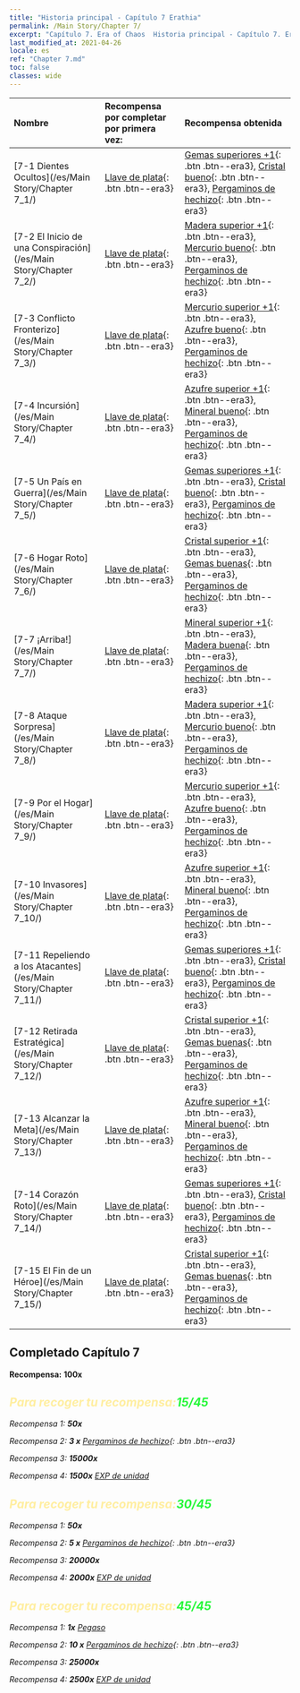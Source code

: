 ```yaml
---
title: "Historia principal - Capítulo 7 Erathia"
permalink: /Main Story/Chapter 7/
excerpt: "Capítulo 7. Era of Chaos  Historia principal - Capítulo 7. Erathia"
last_modified_at: 2021-04-26
locale: es
ref: "Chapter 7.md"
toc: false
classes: wide
---
```


  | Nombre |  Recompensa por completar por primera vez: | Recompensa obtenida |
  |:------------|:------------|:------------| 
  | [7-1 Dientes Ocultos](/es/Main Story/Chapter 7_1/) | [Llave de plata](/ItemsES/con_693/){: .btn .btn--era3} | [Gemas superiores +1](/ItemsES/mat_23/){: .btn .btn--era3}, [Cristal bueno](/ItemsES/mat_17/){: .btn .btn--era3}, [Pergaminos de hechizo](/ItemsES/con_694/){: .btn .btn--era3} |
  | [7-2 El Inicio de una Conspiración](/es/Main Story/Chapter 7_2/) | [Llave de plata](/ItemsES/con_693/){: .btn .btn--era3} | [Madera superior +1](/ItemsES/mat_20/){: .btn .btn--era3}, [Mercurio bueno](/ItemsES/mat_14/){: .btn .btn--era3}, [Pergaminos de hechizo](/ItemsES/con_694/){: .btn .btn--era3} |
  | [7-3 Conflicto Fronterizo](/es/Main Story/Chapter 7_3/) | [Llave de plata](/ItemsES/con_693/){: .btn .btn--era3} | [Mercurio superior +1](/ItemsES/mat_21/){: .btn .btn--era3}, [Azufre bueno](/ItemsES/mat_15/){: .btn .btn--era3}, [Pergaminos de hechizo](/ItemsES/con_694/){: .btn .btn--era3} |
  | [7-4 Incursión](/es/Main Story/Chapter 7_4/) | [Llave de plata](/ItemsES/con_693/){: .btn .btn--era3} | [Azufre superior +1](/ItemsES/mat_22/){: .btn .btn--era3}, [Mineral bueno](/ItemsES/mat_12/){: .btn .btn--era3}, [Pergaminos de hechizo](/ItemsES/con_694/){: .btn .btn--era3} |
  | [7-5 Un País en Guerra](/es/Main Story/Chapter 7_5/) | [Llave de plata](/ItemsES/con_693/){: .btn .btn--era3} | [Gemas superiores +1](/ItemsES/mat_23/){: .btn .btn--era3}, [Cristal bueno](/ItemsES/mat_17/){: .btn .btn--era3}, [Pergaminos de hechizo](/ItemsES/con_694/){: .btn .btn--era3} |
  | [7-6 Hogar Roto](/es/Main Story/Chapter 7_6/) | [Llave de plata](/ItemsES/con_693/){: .btn .btn--era3} | [Cristal superior +1](/ItemsES/mat_24/){: .btn .btn--era3}, [Gemas buenas](/ItemsES/mat_16/){: .btn .btn--era3}, [Pergaminos de hechizo](/ItemsES/con_694/){: .btn .btn--era3} |
  | [7-7 ¡Arriba!](/es/Main Story/Chapter 7_7/) | [Llave de plata](/ItemsES/con_693/){: .btn .btn--era3} | [Mineral superior +1](/ItemsES/mat_19/){: .btn .btn--era3}, [Madera buena](/ItemsES/mat_13/){: .btn .btn--era3}, [Pergaminos de hechizo](/ItemsES/con_694/){: .btn .btn--era3} |
  | [7-8 Ataque Sorpresa](/es/Main Story/Chapter 7_8/) | [Llave de plata](/ItemsES/con_693/){: .btn .btn--era3} | [Madera superior +1](/ItemsES/mat_20/){: .btn .btn--era3}, [Mercurio bueno](/ItemsES/mat_14/){: .btn .btn--era3}, [Pergaminos de hechizo](/ItemsES/con_694/){: .btn .btn--era3} |
  | [7-9 Por el Hogar](/es/Main Story/Chapter 7_9/) | [Llave de plata](/ItemsES/con_693/){: .btn .btn--era3} | [Mercurio superior +1](/ItemsES/mat_21/){: .btn .btn--era3}, [Azufre bueno](/ItemsES/mat_15/){: .btn .btn--era3}, [Pergaminos de hechizo](/ItemsES/con_694/){: .btn .btn--era3} |
  | [7-10 Invasores](/es/Main Story/Chapter 7_10/) | [Llave de plata](/ItemsES/con_693/){: .btn .btn--era3} | [Azufre superior +1](/ItemsES/mat_22/){: .btn .btn--era3}, [Mineral bueno](/ItemsES/mat_12/){: .btn .btn--era3}, [Pergaminos de hechizo](/ItemsES/con_694/){: .btn .btn--era3} |
  | [7-11 Repeliendo a los Atacantes](/es/Main Story/Chapter 7_11/) | [Llave de plata](/ItemsES/con_693/){: .btn .btn--era3} | [Gemas superiores +1](/ItemsES/mat_23/){: .btn .btn--era3}, [Cristal bueno](/ItemsES/mat_17/){: .btn .btn--era3}, [Pergaminos de hechizo](/ItemsES/con_694/){: .btn .btn--era3} |
  | [7-12 Retirada Estratégica](/es/Main Story/Chapter 7_12/) | [Llave de plata](/ItemsES/con_693/){: .btn .btn--era3} | [Cristal superior +1](/ItemsES/mat_24/){: .btn .btn--era3}, [Gemas buenas](/ItemsES/mat_16/){: .btn .btn--era3}, [Pergaminos de hechizo](/ItemsES/con_694/){: .btn .btn--era3} |
  | [7-13 Alcanzar la Meta](/es/Main Story/Chapter 7_13/) | [Llave de plata](/ItemsES/con_693/){: .btn .btn--era3} | [Azufre superior +1](/ItemsES/mat_22/){: .btn .btn--era3}, [Mineral bueno](/ItemsES/mat_12/){: .btn .btn--era3}, [Pergaminos de hechizo](/ItemsES/con_694/){: .btn .btn--era3} |
  | [7-14 Corazón Roto](/es/Main Story/Chapter 7_14/) | [Llave de plata](/ItemsES/con_693/){: .btn .btn--era3} | [Gemas superiores +1](/ItemsES/mat_23/){: .btn .btn--era3}, [Cristal bueno](/ItemsES/mat_17/){: .btn .btn--era3}, [Pergaminos de hechizo](/ItemsES/con_694/){: .btn .btn--era3} |
  | [7-15 El Fin de un Héroe](/es/Main Story/Chapter 7_15/) | [Llave de plata](/ItemsES/con_693/){: .btn .btn--era3} | [Cristal superior +1](/ItemsES/mat_24/){: .btn .btn--era3}, [Gemas buenas](/ItemsES/mat_16/){: .btn .btn--era3}, [Pergaminos de hechizo](/ItemsES/con_694/){: .btn .btn--era3} |


## Completado Capítulo 7

 **Recompensa:**  **100x** <i class="fas fa-gem"/>



## <span style="color: #ffeea0">Para recoger tu recompensa:</span><span style="color: #27f73a">15/45</span>

 Recompensa 1:  **50x** <i class="fas fa-gem"/>

 Recompensa 2: **3 x** [Pergaminos de hechizo](/ItemsES/con_694/){: .btn .btn--era3}

 Recompensa 3:  **15000x** <i class="fas fa-coins"/>

 Recompensa 4:  **1500x** [EXP de unidad](/ItemsES/con_902/)



## <span style="color: #ffeea0">Para recoger tu recompensa:</span><span style="color: #27f73a">30/45</span>

 Recompensa 1:  **50x** <i class="fas fa-gem"/>

 Recompensa 2: **5 x** [Pergaminos de hechizo](/ItemsES/con_694/){: .btn .btn--era3}

 Recompensa 3:  **20000x** <i class="fas fa-coins"/>

 Recompensa 4:  **2000x** [EXP de unidad](/ItemsES/con_902/)



## <span style="color: #ffeea0">Para recoger tu recompensa:</span><span style="color: #27f73a">45/45</span>

 Recompensa 1:  **1x** [Pegaso](/es/units/Pegasus/)

 Recompensa 2: **10 x** [Pergaminos de hechizo](/ItemsES/con_694/){: .btn .btn--era3}

 Recompensa 3:  **25000x** <i class="fas fa-coins"/>

 Recompensa 4:  **2500x** [EXP de unidad](/ItemsES/con_902/)

